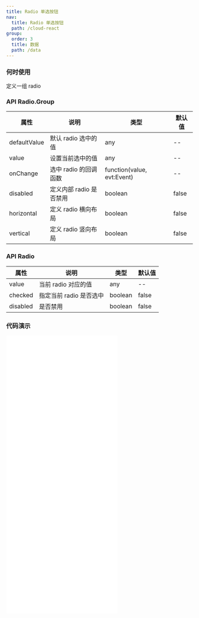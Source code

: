```yaml
---
title: Radio 单选按钮
nav:
  title: Radio 单选按钮
  path: /cloud-react
group:
  order: 3
  title: 数据
  path: /data
---
```


### 何时使用

定义一组 radio

### API Radio.Group

| 属性         | 说明                    | 类型                       | 默认值 |
| ------------ | ----------------------- | -------------------------- | ------ |
| defaultValue | 默认 radio 选中的值     | any                        | --     |
| value        | 设置当前选中的值        | any                        | --     |
| onChange     | 选中 radio 的回调函数   | function(value, evt:Event) | --     |
| disabled     | 定义内部 radio 是否禁用 | boolean                    | false  |
| horizontal   | 定义 radio 横向布局     | boolean                    | false  |
| vertical     | 定义 radio 竖向布局     | boolean                    | false  |

### API Radio

| 属性     | 说明                    | 类型    | 默认值 |
| -------- | ----------------------- | ------- | ------ |
| value    | 当前 radio 对应的值     | any     | --     |
| checked  | 指定当前 radio 是否选中 | boolean | false  |
| disabled | 是否禁用                | boolean | false  |

 ### 代码演示 

<embed src="@components/radio/demos/basic-radio.md" /> 

<embed src="@components/radio/demos/complex.md" /> 

<embed src="@components/radio/demos/disabled.md" /> 

<embed src="@components/radio/demos/group.md" /> 

<embed src="@components/radio/demos/layout.md" /> 
